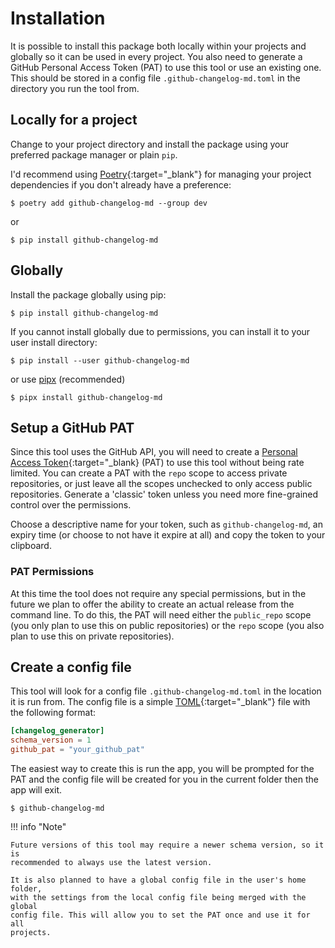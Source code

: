 # Installation

It is possible to install this package both locally within your projects and
globally so it can be used in every project. You also need to generate a GitHub
Personal Access Token (PAT) to use this tool or use an existing one. This should
be stored in a config file `.github-changelog-md.toml` in the directory you run
the tool from.

## Locally for a project

Change to your project directory and install the package using your preferred
package manager or plain `pip`.

I'd recommend using [Poetry](https://python-poetry.org/){:target="_blank"} for
managing your project dependencies if you don't already have a preference:

```console
$ poetry add github-changelog-md --group dev
```

or

```console
$ pip install github-changelog-md
```

## Globally

Install the package globally using pip:

```console
$ pip install github-changelog-md
```

If you cannot install globally due to permissions, you can install it to your
user install directory:

```console
$ pip install --user github-changelog-md
```

or use [pipx](https://pypa.github.io/pipx/) (recommended)

```console
$ pipx install github-changelog-md
```

## Setup a GitHub PAT

Since this tool uses the GitHub API, you will need to create a [Personal Access
Token](https://github.com/settings/tokens){:target="_blank} (PAT) to use this
tool without being rate limited. You can create a PAT with the `repo` scope to
access private repositories, or just leave all the scopes unchecked to only
access public repositories. Generate a 'classic' token unless you need more
fine-grained control over the permissions.

Choose a descriptive name for your token, such as `github-changelog-md`, an
expiry time (or choose to not have it expire at all) and copy the token to your
clipboard.

### PAT Permissions

At this time the tool does not require any special permissions, but in the
future we plan to offer the ability to create an actual release from the command
line. To do this, the PAT will need either the `public_repo` scope (you only
plan to use this on public repositories) or the `repo` scope (you also plan to
use this on private repositories).

## Create a config file

This tool will look for a config file `.github-changelog-md.toml` in the
location it is run from. The config file is a simple
[TOML](https://toml.io/en/){:target="_blank"} file with the following format:

```toml
[changelog_generator]
schema_version = 1
github_pat = "your_github_pat"
```

The easiest way to create this is run the app, you will be prompted for the
PAT and the config file will be created for you in the current folder then the
app will exit.

```console
$ github-changelog-md
```

!!! info "Note"

    Future versions of this tool may require a newer schema version, so it is
    recommended to always use the latest version.

    It is also planned to have a global config file in the user's home folder,
    with the settings from the local config file being merged with the global
    config file. This will allow you to set the PAT once and use it for all
    projects.
